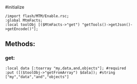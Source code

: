 #initialize

```
/import flash/MTM/Enable.rsc;
:global MtmFacts;
:local toolObj [($MtmFacts->"get") "getTools()->getJson()->getEncode()"];
```

## Methods:

### get:

```
:local data [:toarray "my,data,and,objects"]; #required
:put ([($toolObj->"getFromArray") $data]); #string ["my","data","and","objects"]
```